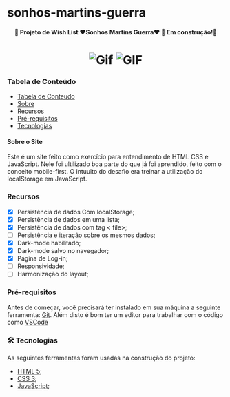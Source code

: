 # sonhos-martins-guerra

<h4 align="center"> 
	🚧  Projeto de Wish List ❤Sonhos Martins Guerra❤ 🚀 Em construção!🚧
</h4>
<h1 align="center">
    <img alt="Gif" src="">
    <img alt="GIF" src="">
</h1>
<h3> Tabela de Conteúdo </h3>

   * [Tabela de Conteudo](#tabela-de-conteudo)
   * [Sobre](#Sobre)
   * [Recursos](#recursos)
   * [Pré-requisitos](#pré-requisitos)
   * [Tecnologias](#tecnologias)

<div id="Sobre">
    <h4> Sobre o Site </h4>
    <p>Este é um site feito como exercício para entendimento de HTML CSS e JavaScript. Nele foi ultilizado boa parte do que já foi aprendido, feito com o conceito mobile-first. O intuuito do desafio era treinar a utilização do localStorage em JavaScript.</p> 
</div>


### Recursos

- [x] Persistência de dados Com localStorage;
- [x] Persistência de dados em uma lista;
- [x] Persistência de dados com tag < file>;
- [ ] Persistência e iteração sobre os mesmos dados;
- [x] Dark-mode habilitado;
- [x] Dark-mode salvo no navegador;
- [x] Página de Log-in;
- [ ] Responsividade;
- [ ] Harmonização do layout;

### Pré-requisitos

Antes de começar, você precisará ter instalado em sua máquina a seguinte ferramenta:
[Git](https://git-scm.com). 
Além disto é bom ter um editor para trabalhar com o código como [VSCode](https://code.visualstudio.com/)

### 🛠 Tecnologias

As seguintes ferramentas foram usadas na construção do projeto:

- [HTML 5](https://devdocs.io/html/);
- [CSS 3](https://developer.mozilla.org/pt-BR/docs/Web/CSS/Reference);
- [JavaScript](https://developer.mozilla.org/pt-BR/docs/Web/JavaScript);
